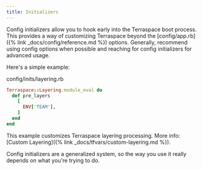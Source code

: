 ```yaml
---
title: Initializers
---
```


Config initializers allow you to hook early into the Terraspace boot process.  This provides a way of customizing Terraspace beyond the [config/app.rb]({% link _docs/config/reference.md %}) options. Generally, recommend using config options when possible and reaching for config initializers for advanced usage.

Here's a simple example:

config/inits/layering.rb

```ruby
Terraspace::Layering.module_eval do
  def pre_layers
    [
      ENV['TEAM'],
    ]
  end
end
```

This example customizes Terraspace layering processing. More info: [Custom Layering]({% link _docs/tfvars/custom-layering.md %}).

Config initializers are a generalized system, so the way you use it really depends on what you're trying to do.
